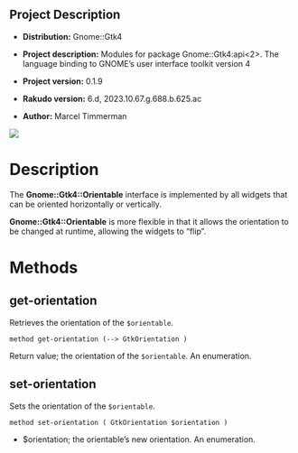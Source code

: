 Project Description
-------------------

  * **Distribution:** Gnome::Gtk4

  * **Project description:** Modules for package Gnome::Gtk4:api<2>. The language binding to GNOME’s user interface toolkit version 4

  * **Project version:** 0.1.9

  * **Rakudo version:** 6.d, 2023.10.67.g.688.b.625.ac

  * **Author:** Marcel Timmerman

![](images/orientable.png)

Description
===========

The **Gnome::Gtk4::Orientable** interface is implemented by all widgets that can be oriented horizontally or vertically.

**Gnome::Gtk4::Orientable** is more flexible in that it allows the orientation to be changed at runtime, allowing the widgets to “flip”.

Methods
=======

get-orientation
---------------

Retrieves the orientation of the `$orientable`.

    method get-orientation (--> GtkOrientation )

Return value; the orientation of the `$orientable`. An enumeration.

set-orientation
---------------

Sets the orientation of the `$orientable`.

    method set-orientation ( GtkOrientation $orientation )

  * $orientation; the orientable’s new orientation. An enumeration.
